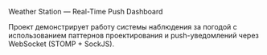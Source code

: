 Weather Station — Real-Time Push Dashboard

Проект демонстрирует работу системы наблюдения за погодой с использованием паттернов проектирования и push-уведомлений через WebSocket (STOMP + SockJS).

